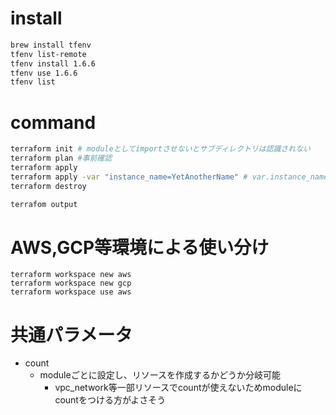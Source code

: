 # install
```bash
brew install tfenv
tfenv list-remote
tfenv install 1.6.6
tfenv use 1.6.6
tfenv list
```

# command
```bash
terraform init # moduleとしてimportさせないとサブディレクトリは認識されない
terraform plan #事前確認
terraform apply
terraform apply -var "instance_name=YetAnotherName" # var.instance_name
terraform destroy

terrafom output
```

# AWS,GCP等環境による使い分け
```
terraform workspace new aws
terraform workspace new gcp
terraform workspace use aws
```

# 共通パラメータ
- count
  - moduleごとに設定し、リソースを作成するかどうか分岐可能
    - vpc_network等一部リソースでcountが使えないためmoduleにcountをつける方がよさそう

